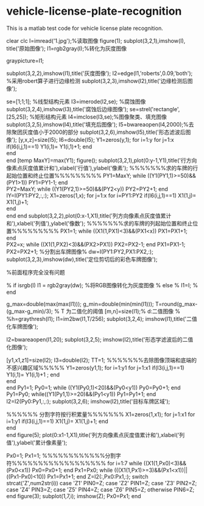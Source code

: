 # vehicle-license-plate-recognition
This is a matlab test code for vehicle license plate recognition.

clear
clc
I=imread('1.jpg');%读取图像
figure(1);  subplot(3,2,1),imshow(I), title('原始图像');
I1=rgb2gray(I);%转化为灰度图像

graypicture=I1;

subplot(3,2,2),imshow(I1),title('灰度图像');
I2=edge(I1,'roberts',0.09,'both'); %采用robert算子进行边缘检测
subplot(3,2,3),imshow(I2),title('边缘检测后图像');


se=[1;1;1]; %线型结构元素 
I3=imerode(I2,se);    %腐蚀图像
subplot(3,2,4),imshow(I3),title('腐蚀后边缘图像');
se=strel('rectangle',[25,25]);  %矩形结构元素
I4=imclose(I3,se);%图像聚类、填充图像
subplot(3,2,5),imshow(I4),title('填充后图像');
I5=bwareaopen(I4,2000);%去除聚团灰度值小于2000的部分
subplot(3,2,6),imshow(I5),title('形态滤波后图像');
[y,x,z]=size(I5);
I6=double(I5);
 Y1=zeros(y,1);
 for i=1:y
    for j=1:x
             if(I6(i,j,1)==1) 
                Y1(i,1)= Y1(i,1)+1; 
            end  
     end       
 end
 [temp MaxY]=max(Y1);
 figure();
 subplot(3,2,1),plot(0:y-1,Y1),title('行方向像素点灰度值累计和'),xlabel('行值'),ylabel('像素'); 
  %%%%%%%求的车牌的行起始位置和终止位置%%%%%%%%%
 PY1=MaxY;
 while ((Y1(PY1,1)>=50)&&(PY1>1))
        PY1=PY1-1;
 end    
 PY2=MaxY;
 while ((Y1(PY2,1)>=50)&&(PY2<y))
        PY2=PY2+1;
 end
 IY=I(PY1:PY2,:,:);
 X1=zeros(1,x);
 for j=1:x
     for i=PY1:PY2
            if(I6(i,j,1)==1)
                X1(1,j)= X1(1,j)+1;               
            end  
     end
 end
 subplot(3,2,2),plot(0:x-1,X1),title('列方向像素点灰度值累计和'),xlabel('列值'),ylabel('像数');
  %%%%%%%求的车牌的列起始位置和终止位置%%%%%%%%% 
 PX1=1;
 while ((X1(1,PX1)<3)&&(PX1<x))
       PX1=PX1+1;
 end    
 PX2=x;
 while ((X1(1,PX2)<3)&&(PX2>PX1))
        PX2=PX2-1;
 end
 PX1=PX1-1;
 PX2=PX2+1;
 %分割出车牌图像%
dw=I(PY1:PY2,PX1:PX2,:); 
subplot(3,2,3),imshow(dw),title('定位剪切后的彩色车牌图像');

%前面程序完全没有问题

% if isrgb(I)
   I1 = rgb2gray(dw);    %将RGB图像转化为灰度图像
% else
%     I1=I;
% end

 g_max=double(max(max(I1)));
 g_min=double(min(min(I1)));
 T=round(g_max-(g_max-g_min)/3); % T 为二值化的阈值
 [m,n]=size(I1);% d:二值图像
% %h=graythresh(I1);
 I1=im2bw(I1,T/256);
 subplot(3,2,4);
 imshow(I1),title('二值化车牌图像');
 
 
 
 
 
 
 
I2=bwareaopen(I1,20);
subplot(3,2,5);
imshow(I2),title('形态学滤波后的二值化图像');

[y1,x1,z1]=size(I2);
I3=double(I2);
TT=1;
%%%%%%%去除图像顶端和底端的不感兴趣区域%%%%%
Y1=zeros(y1,1);
 for i=1:y1
    for j=1:x1
             if(I3(i,j,1)==1) 
                Y1(i,1)= Y1(i,1)+1 ;
            end  
     end       
 end
Py1=1;
Py0=1;
while ((Y1(Py0,1)<20)&&(Py0<y1))
      Py0=Py0+1;
end
Py1=Py0;
 while((Y1(Py1,1)>=20)&&(Py1<y1))
         Py1=Py1+1;
 end
I2=I2(Py0:Py1,:,:);
subplot(3,2,6);
imshow(I2),title('目标车牌区域');

%%%%%% 分割字符按行积累量%%%%%%%
X1=zeros(1,x1);
for j=1:x1
    for i=1:y1
             if(I3(i,j,1)==1) 
                X1(1,j)= X1(1,j)+1;
            end  
     end       
end
figure(5);
plot(0:x1-1,X1),title('列方向像素点灰度值累计和'),xlabel('列值'),ylabel('累计像素量');

Px0=1;
Px1=1;
%%%%%%%%%%%%分割字符%%%%%%%%%%%%%%%%%%
for i=1:7
  while ((X1(1,Px0)<3)&&(Px0<x1))
      Px0=Px0+1;
  end
  Px1=Px0;
  while (((X1(1,Px1)>=3)&&(Px1<x1))||((Px1-Px0)<10))
      Px1=Px1+1;
  end
  Z=I2(:,Px0:Px1,:);
  switch strcat('Z',num2str(i))
      case 'Z1'
          PIN0=Z;
      case 'Z2'
          PIN1=Z;
      case 'Z3'
          PIN2=Z;
      case 'Z4'
          PIN3=Z;
      case 'Z5'
          PIN4=Z;
      case 'Z6'
          PIN5=Z;
      otherwise 
          PIN6=Z;
  end
  figure(3);
  subplot(1,7,i);
  imshow(Z);
    Px0=Px1;
end
